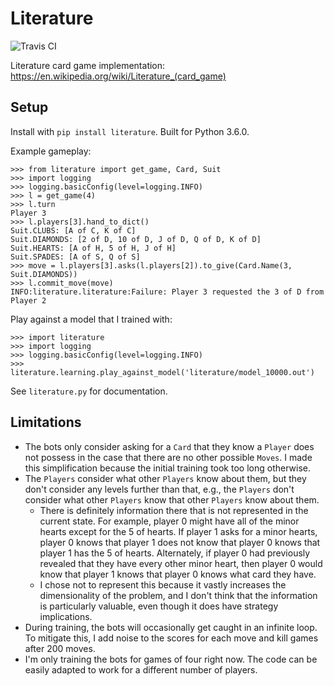 # Literature
![Travis CI](https://travis-ci.org/neelsomani/literature.svg?branch=master)

Literature card game implementation: https://en.wikipedia.org/wiki/Literature_(card_game)

## Setup

Install with `pip install literature`. Built for Python 3.6.0.

Example gameplay:

```
>>> from literature import get_game, Card, Suit
>>> import logging
>>> logging.basicConfig(level=logging.INFO)
>>> l = get_game(4)
>>> l.turn
Player 3
>>> l.players[3].hand_to_dict()
Suit.CLUBS: [A of C, K of C]
Suit.DIAMONDS: [2 of D, 10 of D, J of D, Q of D, K of D]
Suit.HEARTS: [A of H, 5 of H, J of H]
Suit.SPADES: [A of S, Q of S]
>>> move = l.players[3].asks(l.players[2]).to_give(Card.Name(3, Suit.DIAMONDS))
>>> l.commit_move(move)
INFO:literature.literature:Failure: Player 3 requested the 3 of D from Player 2
```

Play against a model that I trained with:

```
>>> import literature
>>> import logging
>>> logging.basicConfig(level=logging.INFO)
>>> literature.learning.play_against_model('literature/model_10000.out')
```

See `literature.py` for documentation.

## Limitations

* The bots only consider asking for a `Card` that they know a `Player` does not possess in the case that there are no other possible `Moves`. I made this simplification because the initial training took too long otherwise.
* The `Players` consider what other `Players` know about them, but they don't consider any levels further than that, e.g., the `Players` don't consider what other `Players` know that other `Players` know about them.
  * There is definitely information there that is not represented in the current state. For example, player 0 might have all of the minor hearts except for the 5 of hearts. If player 1 asks for a minor hearts, player 0 knows that player 1 does not know that player 0 knows that player 1 has the 5 of hearts. Alternately, if player 0 had previously revealed that they have every other minor heart, then player 0 would know that player 1 knows that player 0 knows what card they have.
  * I chose not to represent this because it vastly increases the dimensionality of the problem, and I don't think that the information is particularly valuable, even though it does have strategy implications.
* During training, the bots will occasionally get caught in an infinite loop. To mitigate this, I add noise to the scores for each move and kill games after 200 moves.
* I'm only training the bots for games of four right now. The code can be easily adapted to work for a different number of players.